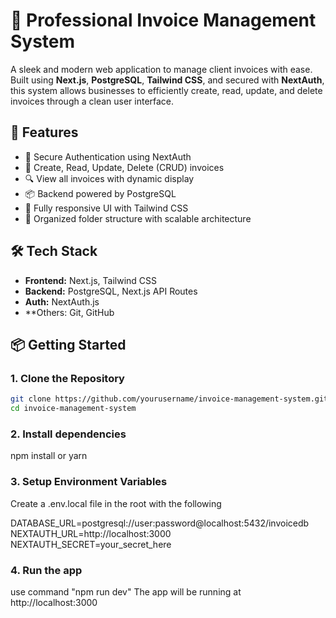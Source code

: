 # 💼 Professional Invoice Management System

A sleek and modern web application to manage client invoices with ease. Built using **Next.js**, **PostgreSQL**, **Tailwind CSS**, and secured with **NextAuth**, this system allows businesses to efficiently create, read, update, and delete invoices through a clean user interface.

## 🚀 Features

- 🔐 Secure Authentication using NextAuth
- 📄 Create, Read, Update, Delete (CRUD) invoices
- 🔍 View all invoices with dynamic display
- 📦 Backend powered by PostgreSQL
- 💅 Fully responsive UI with Tailwind CSS
- 📁 Organized folder structure with scalable architecture

## 🛠️ Tech Stack

- **Frontend:** Next.js, Tailwind CSS
- **Backend:** PostgreSQL, Next.js API Routes
- **Auth:** NextAuth.js
- **Others: Git, GitHub

## 📦 Getting Started

### 1. Clone the Repository
```bash
git clone https://github.com/yourusername/invoice-management-system.git
cd invoice-management-system
```
### 2. Install dependencies 
npm install
or
yarn

### 3. Setup Environment Variables
Create a .env.local file in the root with the following

DATABASE_URL=postgresql://user:password@localhost:5432/invoicedb
NEXTAUTH_URL=http://localhost:3000
NEXTAUTH_SECRET=your_secret_here

### 4. Run the app
use command "npm run dev"
The app will be running at http://localhost:3000


